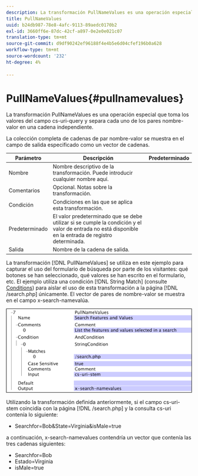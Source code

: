 ```yaml
---
description: La transformación PullNameValues es una operación especial que toma los valores del campo cs-uri-query y separa cada uno de los pares nombre-valor en una cadena independiente.
title: PullNameValues
uuid: b24db987-78e8-4afc-9113-89aedc0170b2
exl-id: 3660ff6e-87dc-42cf-a897-0e2e0e021c07
translation-type: tm+mt
source-git-commit: d9df90242ef96188f4e4b5e6d04cfef196b0a628
workflow-type: tm+mt
source-wordcount: '232'
ht-degree: 4%

---
```


# PullNameValues{#pullnamevalues}

La transformación PullNameValues es una operación especial que toma los valores del campo cs-uri-query y separa cada uno de los pares nombre-valor en una cadena independiente.

La colección completa de cadenas de par nombre-valor se muestra en el campo de salida especificado como un vector de cadenas.

| Parámetro | Descripción | Predeterminado |
|---|---|---|
| Nombre | Nombre descriptivo de la transformación. Puede introducir cualquier nombre aquí. |  |
| Comentarios | Opcional. Notas sobre la transformación. |  |
| Condición | Condiciones en las que se aplica esta transformación. |  |
| Predeterminado | El valor predeterminado que se debe utilizar si se cumple la condición y el valor de entrada no está disponible en la entrada de registro determinada. |  |
| Salida | Nombre de la cadena de salida. |  |

La transformación [!DNL PullNameValues] se utiliza en este ejemplo para capturar el uso del formulario de búsqueda por parte de los visitantes: qué botones se han seleccionado, qué valores se han escrito en el formulario, etc. El ejemplo utiliza una condición [!DNL String Match] (consulte [Conditions](../../../../../home/c-dataset-const-proc/c-conditions/c-abt-cond.md)) para aislar el uso de esta transformación a la página [!DNL /search.php] únicamente. El vector de pares de nombre-valor se muestra en el campo x-search-namevalúa.

![](assets/cfg_TransformationType_PullNameValues.png)

Utilizando la transformación definida anteriormente, si el campo cs-uri-stem coincidía con la página [!DNL /search.php] y la consulta cs-uri contenía lo siguiente:

* Searchfor=Bob&amp;State=Virginia&amp;isMale=true

a continuación, x-search-namevalues contendría un vector que contenía las tres cadenas siguientes:

* Searchfor=Bob
* Estado=Virginia
* isMale=true
